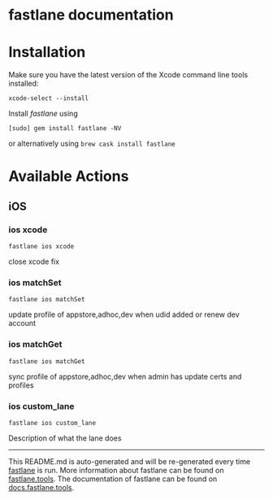 fastlane documentation
================
# Installation

Make sure you have the latest version of the Xcode command line tools installed:

```
xcode-select --install
```

Install _fastlane_ using
```
[sudo] gem install fastlane -NV
```
or alternatively using `brew cask install fastlane`

# Available Actions
## iOS
### ios xcode
```
fastlane ios xcode
```
close xcode fix
### ios matchSet
```
fastlane ios matchSet
```
update profile of appstore,adhoc,dev when udid added or renew dev account
### ios matchGet
```
fastlane ios matchGet
```
sync profile of appstore,adhoc,dev when admin has update certs and profiles
### ios custom_lane
```
fastlane ios custom_lane
```
Description of what the lane does

----

This README.md is auto-generated and will be re-generated every time [fastlane](https://fastlane.tools) is run.
More information about fastlane can be found on [fastlane.tools](https://fastlane.tools).
The documentation of fastlane can be found on [docs.fastlane.tools](https://docs.fastlane.tools).
